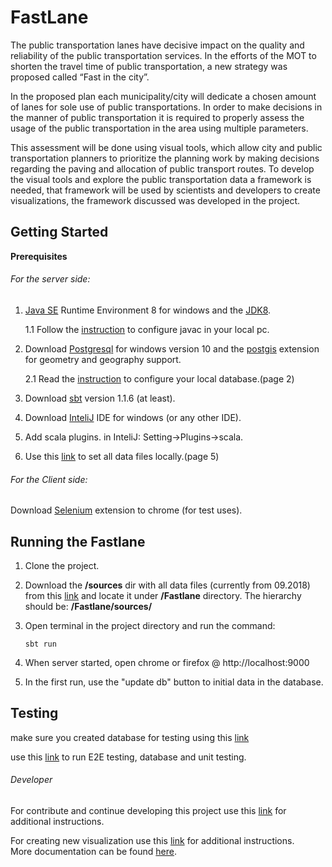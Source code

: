 # FastLane

The public transportation lanes have decisive impact on the quality and reliability of the public transportation services. In the efforts of the MOT to shorten the travel time of public transportation, a new strategy was proposed called “Fast in the city”.

In the proposed plan each municipality/city will dedicate a chosen amount of lanes for sole use of public transportations.
In order to make decisions in the manner of public transportation it is required to properly assess the usage of the public transportation in the area using multiple parameters.

This assessment will be done using visual tools, which allow city and public transportation planners to prioritize the planning work by making decisions regarding the paving and allocation of public transport routes.
To develop the visual tools and explore the public transportation data a framework is needed, that framework will be used by scientists and developers to create visualizations, the framework discussed was developed in the project.



## Getting Started

**Prerequisites**

###### For the server side:
1. [Java SE](https://www.java.com/en/download/win10.jsp) Runtime Environment 8 for windows and the [JDK8](https://drive.google.com/drive/folders/1kpbvSaR9eJKoZfy6KuDWRlXg0ULpYqTM).

   1.1 Follow the [instruction](https://www.guru99.com/install-java.html) to configure javac in your local pc.
2. Download [Postgresql](https://drive.google.com/drive/folders/1kpbvSaR9eJKoZfy6KuDWRlXg0ULpYqTM) for windows version 10 and the [postgis](https://drive.google.com/drive/folders/1kpbvSaR9eJKoZfy6KuDWRlXg0ULpYqTM) extension for geometry and geography support.
   
   2.1 Read the [instruction](https://docs.google.com/document/d/1LxIxe7lPR3rUdYqwPwxIuVzXn6O_SIxkgjjq9KPquQs/edit#) to configure your     local database.(page 2)
3. Download [sbt]( https://www.scala-sbt.org/download.html) version 1.1.6 (at least).
4. Download [InteliJ]( https://www.jetbrains.com/idea/download/#section=windows) IDE for windows (or any other IDE).
5. Add scala plugins. in InteliJ: Setting->Plugins->scala.
6. Use this [link](https://docs.google.com/document/d/1LxIxe7lPR3rUdYqwPwxIuVzXn6O_SIxkgjjq9KPquQs/edit#) to set all data files locally.(page 5) 

###### For the Client side:
Download [Selenium](https://chrome.google.com/webstore/detail/selenium-ide/mooikfkahbdckldjjndioackbalphokd?hl=en) extension to chrome (for test uses).

## Running the Fastlane 

1. Clone the project.
2. Download the **/sources** dir with all data files (currently from 09.2018) from this [link](https://drive.google.com/drive/folders/1CdKK3rMkpIArQspheQd4xF6Omy8ZdWJT) and locate it under **/Fastlane** directory.
The hierarchy should be:
**/Fastlane/sources/**

2. Open terminal in the project directory and run the command:

    `sbt run`
 
3. When server started, open chrome or firefox @ http://localhost:9000
4. In the first run, use the "update db" button to initial data in the database. 

## Testing

make sure you created database for testing using this [link](https://docs.google.com/document/d/1LxIxe7lPR3rUdYqwPwxIuVzXn6O_SIxkgjjq9KPquQs/edit)

use this [link](https://docs.google.com/document/d/1i9PuP6IPbM7SjClE43RJl3bM79P2j55hoY1tYSJaHPY/edit) to run E2E testing, database and unit testing.

###### Developer
For contribute and continue developing this project use this [link](https://docs.google.com/document/d/1SgVN07NYaXglP2BD7qzGTVCMvkpHeGWV/edit#) for additional instructions. 

For creating new visualization use this [link](https://docs.google.com/document/d/1ohu_bT1EgAYFuTEh2MZ2a2kKdhr_p22ElIZTER2UIE0/edit#heading=h.s0qyti2gav3y) for additional instructions.  
More documentation can be found [here](https://drive.google.com/drive/folders/11rVF2LPh-_DzSAQzox4Z1606Vy8Ijhts?usp=sharing).

